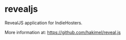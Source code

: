 # revealjs
RevealJS application for IndieHosters.

More information at: https://github.com/hakimel/reveal.js

